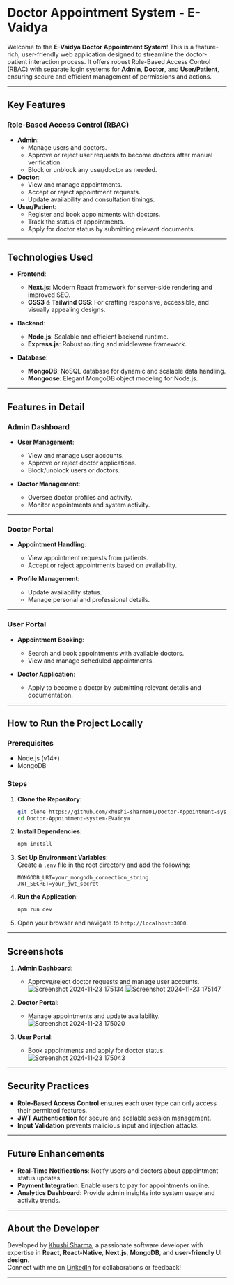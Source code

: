 # Doctor Appointment System - E-Vaidya  

Welcome to the **E-Vaidya Doctor Appointment System**! This is a feature-rich, user-friendly web application designed to streamline the doctor-patient interaction process. It offers robust Role-Based Access Control (RBAC) with separate login systems for **Admin**, **Doctor**, and **User/Patient**, ensuring secure and efficient management of permissions and actions.

---

## **Key Features**

### **Role-Based Access Control (RBAC)**
- **Admin**:  
  - Manage users and doctors.  
  - Approve or reject user requests to become doctors after manual verification.  
  - Block or unblock any user/doctor as needed.  
- **Doctor**:  
  - View and manage appointments.  
  - Accept or reject appointment requests.  
  - Update availability and consultation timings.  
- **User/Patient**:  
  - Register and book appointments with doctors.  
  - Track the status of appointments.  
  - Apply for doctor status by submitting relevant documents.

---

## **Technologies Used**

- **Frontend**:  
  - **Next.js**: Modern React framework for server-side rendering and improved SEO.  
  - **CSS3** & **Tailwind CSS**: For crafting responsive, accessible, and visually appealing designs.  

- **Backend**:  
  - **Node.js**: Scalable and efficient backend runtime.  
  - **Express.js**: Robust routing and middleware framework.  

- **Database**:  
  - **MongoDB**: NoSQL database for dynamic and scalable data handling.  
  - **Mongoose**: Elegant MongoDB object modeling for Node.js.  

---

## **Features in Detail**

### **Admin Dashboard**
- **User Management**:  
  - View and manage user accounts.  
  - Approve or reject doctor applications.  
  - Block/unblock users or doctors.  

- **Doctor Management**:  
  - Oversee doctor profiles and activity.  
  - Monitor appointments and system activity.  

---

### **Doctor Portal**
- **Appointment Handling**:  
  - View appointment requests from patients.  
  - Accept or reject appointments based on availability.  

- **Profile Management**:  
  - Update availability status.  
  - Manage personal and professional details.  

---

### **User Portal**
- **Appointment Booking**:  
  - Search and book appointments with available doctors.  
  - View and manage scheduled appointments.  

- **Doctor Application**:  
  - Apply to become a doctor by submitting relevant details and documentation.  

---

## **How to Run the Project Locally**

### Prerequisites
- Node.js (v14+)
- MongoDB

### Steps
1. **Clone the Repository**:
   ```bash
   git clone https://github.com/khushi-sharma01/Doctor-Appointment-system-EVaidya.git
   cd Doctor-Appointment-system-EVaidya
   ```

2. **Install Dependencies**:
   ```bash
   npm install
   ```

3. **Set Up Environment Variables**:  
   Create a `.env` file in the root directory and add the following:
   ```
   MONGODB_URI=your_mongodb_connection_string
   JWT_SECRET=your_jwt_secret
   ```

4. **Run the Application**:
   ```bash
   npm run dev
   ```

5. Open your browser and navigate to `http://localhost:3000`.

---

## **Screenshots**
1. **Admin Dashboard**:  
   - Approve/reject doctor requests and manage user accounts.  
   ![Screenshot 2024-11-23 175134](https://github.com/user-attachments/assets/f4102059-284e-4b36-b924-7c5959669f4d)
![Screenshot 2024-11-23 175147](https://github.com/user-attachments/assets/ec6f0f34-370f-407f-8333-520c92606160)



2. **Doctor Portal**:  
   - Manage appointments and update availability.  
  ![Screenshot 2024-11-23 175020](https://github.com/user-attachments/assets/2d9394da-7332-4ae9-a440-67153771044f)


3. **User Portal**:  
   - Book appointments and apply for doctor status.  
![Screenshot 2024-11-23 175043](https://github.com/user-attachments/assets/66d58a47-93a9-495a-9363-2cb84e73e2f8)
 

---

## **Security Practices**
- **Role-Based Access Control** ensures each user type can only access their permitted features.  
- **JWT Authentication** for secure and scalable session management.  
- **Input Validation** prevents malicious input and injection attacks.  

---

## **Future Enhancements**
- **Real-Time Notifications**: Notify users and doctors about appointment status updates.  
- **Payment Integration**: Enable users to pay for appointments online.  
- **Analytics Dashboard**: Provide admin insights into system usage and activity trends.  


---

## **About the Developer**
Developed by [Khushi Sharma](https://github.com/khushi-sharma01), a passionate software developer with expertise in **React**, **React-Native**, **Next.js**, **MongoDB**, and **user-friendly UI design**.  
Connect with me on [LinkedIn](https://www.linkedin.com/in/khushi-sharma01) for collaborations or feedback!  

---
